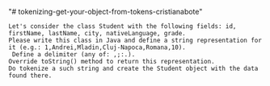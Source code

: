 "# tokenizing-get-your-object-from-tokens-cristianabote" 

    Let's consider the class Student with the following fields: id, firstName, lastName, city, nativeLanguage, grade.
    Please write this class in Java and define a string representation for it (e.g.: 1,Andrei,Mladin,Cluj-Napoca,Romana,10).
     Define a delimiter (any of: ,;:.).
    Override toString() method to return this representation.
    Do tokenize a such string and create the Student object with the data found there.

